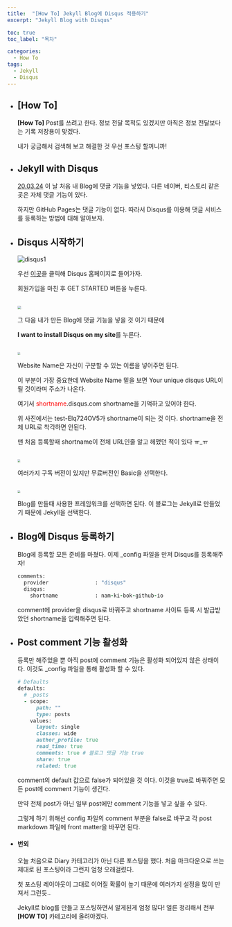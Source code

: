 ```yaml
---
title:  "[How To] Jekyll Blog에 Disqus 적용하기"
excerpt: "Jekyll Blog with Disqus"

toc: true
toc_label: "목차"

categories:
  - How To
tags:
  - Jekyll
  - Disqus
---
```


- ## [How To]

  **[How To]** Post를 쓰려고 한다. 정보 전달 목적도 있겠지만 아직은 정보 전달보다는 기록 저장용이 맞겠다.

  내가 궁금해서 검색해 보고 해결한 것 우선 포스팅 할꺼니까!



- ## Jekyll with Disqus

  [20.03.24](https://nam-ki-bok.github.io/diary/200324TDL/) 이 날 처음 내 Blog에 댓글 기능을 넣었다. 다른 네이버, 티스토리 같은 곳은 자체 댓글 기능이 있다.

  하지만 GitHub Pages는 댓글 기능이 없다. 따라서 Disqus를 이용해 댓글 서비스를 등록하는 방법에 대해 알아보자.



- ## Disqus 시작하기

  ![disqus1](https://nam-ki-bok.github.io/assets/images/disqus/disqus1.png)

  우선 [이곳](https://disqus.com/)을 클릭해 Disqus 홈페이지로 들어가자.

  회원가입을 마친 후 GET STARTED 버튼을 누른다.

  <br>

  <img src="https://nam-ki-bok.github.io/assets/images/disqus/disqus2.png" style="zoom:50%;" />

  그 다음 내가 만든 Blog에 댓글 기능을 넣을 것 이기 때문에

  **I want to install Disqus on my site**를 누른다.

  <br>

  <img src="https://nam-ki-bok.github.io/assets/images/disqus/disqus3.png" style="zoom:40%;" />

  Website Name은 자신이 구분할 수 있는 이름을 넣어주면 된다.

  이 부분이 가장 중요한데 Website Name 밑을 보면 Your unique disqus URL이 될 것이라며 주소가 나온다.

  여기서 <span style="color: red">shortname</span>.disqus.com shortname을 기억하고 있어야 한다.

  위 사진에서는 test-Elq724OV5가 shortname이 되는 것 이다. shortname을 전체 URL로 착각하면 안된다.

  맨 처음 등록할때 shortname이 전체 URL인줄 알고 헤맸던 적이 있다 ㅠ_ㅠ

  <br>

  <img src="https://nam-ki-bok.github.io/assets/images/disqus/disqus4.png" style="zoom:40%;" />

  여러가지 구독 버전이 있지만 무료버전인 Basic을 선택한다.

  <br>

  <img src="https://nam-ki-bok.github.io/assets/images/disqus/disqus5.png" style="zoom:40%;" />

  Blog를 만들때 사용한 프레임워크를 선택하면 된다. 이 블로그는 Jekyll로 만들었기 때문에 Jekyll을 선택한다.

- ## Blog에 Disqus 등록하기

  Blog에 등록할 모든 준비를 마쳤다. 이제 _config 파일을 만져 Disqus를 등록해주자!

  ```ruby
  comments:
    provider               : "disqus"
    disqus:
      shortname            : nam-ki-bok-github-io
  ```

  comment에 provider을 disqus로 바꿔주고 shortname 사이트 등록 시 발급받았던 shortname을 입력해주면 된다.

- ## Post comment 기능 활성화

  등록만 해주었을 뿐 아직 post에 comment 기능은 활성화 되어있지 않은 상태이다. 이것도 _config 파일을 통해 활성화 할 수 있다.

  ```ruby
  # Defaults
  defaults:
    # _posts
    - scope:
        path: ""
        type: posts
      values:
        layout: single
        classes: wide
        author_profile: true
        read_time: true
        comments: true # 블로그 댓글 기능 true
        share: true
        related: true
  ```

  comment의 default 값으로 false가 되어있을 것 이다. 이것을 true로 바꿔주면 모든 post에 comment 기능이 생긴다.
  
  만약 전체 post가 아닌 일부 post에만 comment 기능을 넣고 싶을 수 있다.
  
  그렇게 하기 위해선 config 파일의 comment 부분을 false로 바꾸고 각 post markdown 파일에 front matter을 바꾸면 된다.

- #### 번외

  오늘 처음으로 Diary 카테고리가 아닌 다른 포스팅을 했다. 처음 마크다운으로 쓰는 제대로 된 포스팅이라 그런지 엄청 오래걸렸다.

  첫 포스팅 레이아웃이 그대로 이어질 확률이 높기 때문에 여러가지 설정을 많이 만져서 그런듯..

  Jekyll로 blog를 만들고 포스팅하면서 알게된게 엄청 많다! 얼른 정리해서 전부 **[HOW TO]** 카테고리에 올려야겠다.

  



